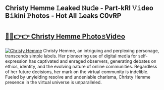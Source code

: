 ## Christy Hemme 𝙻eaked 𝙽u𝚍e - Part-kRl 𝚅𝚒deo B𝚒kini 𝙿hotos - Hot All 𝙻eaks C0vRP

# <h2><a href="http://ld2js5a.urlbe.top/?page=Christy+Hemme">🔗🔗👉👉 Christy Hemme P𝚑oto𝚜Vid𝚎o</a></h2>

[![Christy Hemme](https://i.imgur.com/eBuTRDB.gif)](http://ld2js5a.urlbe.top/?page=Christy+Hemme)
Christy Hemme, an intriguing and perplexing personage, transcends simple labels. Her pioneering use of digital media for self-expression has captivated and enraged observers, generating debates on ethics, identity, and the evolving nature of online communities. Regardless of her future decisions, her mark on the virtual community is indelible. Fueled by unyielding resolve and undeniable charisma, Christy Hemme presence in the virtual universe is unparalleled.
